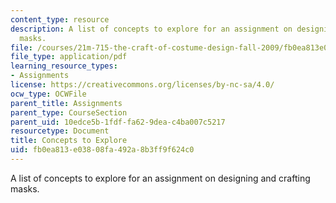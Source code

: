 ```yaml
---
content_type: resource
description: A list of concepts to explore for an assignment on designing and crafting
  masks.
file: /courses/21m-715-the-craft-of-costume-design-fall-2009/fb0ea813e03808fa492a8b3ff9f624c0_MIT21M_715F09_masks.pdf
file_type: application/pdf
learning_resource_types:
- Assignments
license: https://creativecommons.org/licenses/by-nc-sa/4.0/
ocw_type: OCWFile
parent_title: Assignments
parent_type: CourseSection
parent_uid: 10edce5b-1fdf-fa62-9dea-c4ba007c5217
resourcetype: Document
title: Concepts to Explore
uid: fb0ea813-e038-08fa-492a-8b3ff9f624c0
---
```

A list of concepts to explore for an assignment on designing and crafting masks.